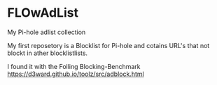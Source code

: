 # FLOwAdList
My Pi-hole adlist collection

My first reposetory is a Blocklist for Pi-hole and cotains URL's that not blockt in ather blocklistlists.

I found it with the Folling Blocking-Benchmark
https://d3ward.github.io/toolz/src/adblock.html
